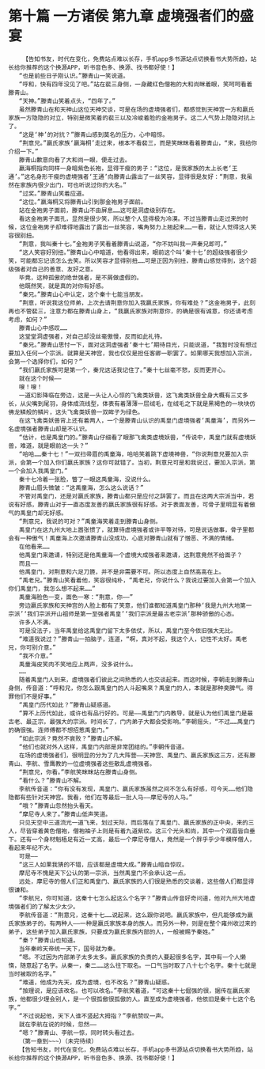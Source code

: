 # 第十篇 一方诸侯 第九章 虚境强者们的盛宴
        【告知书友，时代在变化，免费站点难以长存，手机app多书源站点切换看书大势所趋，站长给你推荐的这个换源APP，听书音色多、换源、找书都好使！】
       “也是前些日子刚认识。”滕青山一笑说道。
       “呼和，快有四年没见了吧。”站在裴三身侧，一身藏红色僧袍的大和尚眯着眼，笑呵呵看着滕青山。
       “天神。”滕青山笑着点头，“四年了。”
       虽然滕青山在和天神山这位天神交谈，可是在场的虚境强者们，都感觉到天神宫一方和嬴氏家族一方隐隐的对立，特别是微笑着的裴三以及冷峻着脸的金袍男子。这二人气势上隐隐对抗上了。
       “这是‘神’的对抗？”滕青山感到莫名的压力，心中暗惊。
       “荆意兄。”嬴氏家族‘嬴海桐’走过来，根本不看裴三，而是笑眯眯看着滕青山，“来，我给你介绍一下。”
       滕青山歉意向看了大和尚一眼，便走过去。
       嬴海桐指向同样一身暗紫色长袍，显得干瘦的男子：“这位，是我家族的太上长老‘王通’。”这名身形干瘦的虚境强者‘王通’向滕青山露出了一丝笑容，显得很是友好：“荆意，我虽然在家族内很少出门，可也听说过你的大名。”
       “过奖。”滕青山笑着应道。
       “这位。”嬴海桐又将滕青山引到那金袍男子面前。
       站在金袍男子面前，滕青山不由屏息……这可是洞虚级别存在。
       看这金袍男子面孔，显然是很少笑，所以整个人显得极为冷漠。不过当滕青山走过来的时候，这位金袍男子却难得地露出了露出一丝笑容，嘴角努力上翘起来……一看，就让人觉得这人笑容很别扭。
       “荆意，我叫秦十七。”金袍男子笑看着滕青山说道，“你不妨叫我一声秦兄即可。”
       “这人笑容好别扭。”滕青山心中暗道，他看得出来，眼前这个叫‘秦十七’的超级强者很少笑，可能都忘记该怎么去笑。所以笑容才显得别扭……可是正因为别扭，滕青山感觉得到，这个超级强者对自己的善意、友好之意。
       毕竟，这种孤傲的绝世强者，是不屑做虚假的。
       他既然笑，就是真的对你有好感。
       “秦兄。”滕青山心中认定，这个秦十七能当朋友。
       “荆意，听说我这位师弟，上次去请荆意你加入我嬴氏家族，你有难处？”这金袍男子，此刻再也不管裴三，注意力都在滕青山身上，“我嬴氏家族对荆意你，的确是很有诚意，你还请考虑考虑，如何？”
       滕青山心中感叹……
       这堂堂洞虚强者，对自己却没丝毫傲慢，反而如此礼待。
       “秦兄。”滕青山思忖一下，面对这洞虚强者‘秦十七’期待目光，只能说道，“我暂时没有想过要加入任何一个宗派。就算是天神宫，我也仅仅是担任客卿一职罢了。如果哪天我想加入宗派，会第一个选择你们，如何？”
       “我们嬴氏家族可是第一个，秦兄这话我记住了。”秦十七丝毫不怒，反而更开心。
       就在这个时候——
       嗖！嗖！
       一道幻影降临在旁边，这是一头让人心惊的飞禽类妖兽，这飞禽类妖兽全身大概有三丈多长，从尖嘴到尾羽，身体成流线型，体表有着薄薄一层绒毛，在绒毛之下就是黑褐色的一块块仿佛龙鳞般的鳞片，这头飞禽类妖兽一双眸子为绿色。
       在这飞禽类妖兽背上还有着两人，一个是滕青山认识的禹皇门虚境强者‘禹童海’，而另外一名虚境强者滕青山却是不认识。
       “估计，也是禹皇门的。”滕青山仔细看了眼那飞禽类虚境妖兽，“传说中，禹皇门就有虚境妖兽，难道，就是眼前这一头？”
       “哈哈……秦十七！”一双扫帚眉的禹童海，哈哈笑着跳下虚境神兽，“你说荆意兄要加入宗派，会第一个加入你们嬴氏家族？这你可就错了。当初，荆意兄可是和我说过，要加入宗派，第一个会加入我禹皇门。”
       秦十七冷着一张脸，瞥了一眼这禹童海，没说什么。
       滕青山眉头微皱：“这禹童海，怎么这么说话？”
       不管对禹皇门，还是对嬴氏家族，滕青山都只是应付之辞罢了。而且在这两大宗派当中，若说有好感，滕青山对于一直态度友善的嬴氏家族很有好感。对于表面友善，可骨子里明显有着傲气的禹皇门却无好感。
       “荆意兄，我说的可对？”禹童海笑着走到滕青山身侧。
       禹皇门在这九州大地上嚣张惯了，就算待虚境强者或许平等对待，可是说话做事，骨子里都会有一种傲气！禹童海上次邀请滕青山没成功，心底对滕青山就有了憎恶、不满的情绪。
       在他看来……
       他禹皇门来邀请，特别还是他禹童海一个虚境大成强者来邀请，这荆意竟然不给面子？
       而且——
       他禹皇门，对荆意和六足刀篪，并不是非需要不可。所以态度上自然高高在上。
       “禹老兄。”滕青山笑看着他，笑容很纯朴，“禹老兄，你说什么？我说过要加入会第一个加入你们禹皇门，我怎么想不起来……”
       禹童海脸色一变，面色一寒：“荆意，你——”
       旁边嬴氏家族和天神宫的人脸上都有了笑意，他们谁都知道禹皇门那种‘我是九州大地第一宗派’‘我们宗派开山祖师是第一至强者禹皇’‘我们宗派是最古老宗派’那种骄傲的心态。
       许多人不满。
       可是没法子，当年禹皇给这禹皇门留下太多依仗，所以，禹皇门至今依旧强大无比。
       “难道我说过？”滕青山一拍脑子，连道，“啊，真对不起，我这个人，记性不太好。禹老兄，你可别介意。”
       “我不介意。”
       禹童海皮笑肉不笑地应上两声，没多说什么。
       ……
       随着禹皇门人到来，虚境强者们彼此之间熟悉的人也交谈起来。而这时候，李朝走到滕青山身侧，传音道：“呼和兄，你怎么跟禹皇门的人斗起嘴来？禹皇门的人，本就是那种臭脾气。得罪他们不是好事。”
       “禹皇门历代如此？”滕青山疑惑道。
       “算不上历代如此，或许也有品行好的。可是——禹皇门门内教导，就是认为他们禹皇门是最古老、最正宗，最强大的宗派。时间长了，门内弟子大都会受影响。”李朝摇头，“不过……禹皇门的确很强。连师傅都不想招惹禹皇门。”
       “如此宗派？竟然不衰败？”滕青山不解。
       “他们也就对外人这样，禹皇门内部是非常团结的。”李朝传音道。
       在场的虚境强者们，很明显的分为了几大阵营——天神宫、禹皇门、嬴氏家族这三方，还有滕青山、李航、雪鹰教的一位虚境强者这些散乱虚境强者。
       “荆意兄，你看。”李航笑眯眯站在滕青山身侧。
       “看什么？”滕青山不解。
       李航传音道：“你有没有发现，禹皇门、嬴氏家族虽然之间不怎么有好感，可今天……他们隐隐都有些针对天神宫。我看，他们在等最后一批人马——摩尼寺的人马。”
       “哦？”滕青山忽然抬头看天。
       “摩尼寺人来了。”滕青山低声笑道。
       只见天空中三道流光一道飞来，划过天际，而后落在了禹皇门、嬴氏家族的正中央，来的三人，尽皆穿着黄色僧袍，僧袍袖子上则是有着九道紫纹。这三个光头和尚，其中一个双眉皆白垂下。还有一个身材魁梧足有近一丈高，最后一个摩尼寺僧人，竟然是一个胖乎乎少年模样僧人，看起来年纪不大。
       可是——
       “这三人如果我猜的不错，应该都是虚境大成。”滕青山暗自惊叹。
       摩尼寺不愧是天下公认的第一宗派，当然禹皇门不会承认这一点。
       远处，摩尼寺的僧人们正和禹皇门、嬴氏家族的人们很是熟悉的交谈着，这些僧人们都显得很谦和。
       “李航兄，你可知道，这秦十七怎么起这么个名字？”滕青山传音好奇问道，他对九州大地虚境强者们的了解太少太少。
       李航传音道：“荆意兄，这秦十七……说起来，这么跟你说吧。嬴氏家族中，但凡能够成为嬴氏家族弟子的，有两种人——一种是嬴氏家族本身的族人。而另外一种，则是在整个雍州收过来的弟子，这些弟子加入嬴氏家族，只要成为嬴氏家族内部的人，一般被赐予秦姓。”
       “秦？”滕青山也知道。
       当年秦岭天帝统一天下，国号就为秦。
       “嗯。不过因为内部弟子太多太多。嬴氏家族的负责的人要起很多名字，其中有一个人懒惰，随意起了名字。从秦一，秦二……这么往下取名。一口气当时取了八十七个名字。秦十七就是当时被取的名字。”
       “难道，他成为先天，成为虚境，也不改名？”滕青山疑惑。
       “按理说，是应该改名。也可以改名。”李航笑着道，“可这秦十七倔强的很，据传在嬴氏家族，他都很少理会别人，是一个很孤傲很孤傲的人。直至成为虚境强者，他依旧是秦十七这个名字。”
       “不过说起他，天下人谁不竖起大拇指？”李航赞叹一声。
       就在李航在说的时候，忽然——
       “嗯？”滕青山、李航一惊，同时转头看过去。
       （第一章到~~~）（未完待续）
       【告知书友，时代在变化，免费站点难以长存，手机app多书源站点切换看书大势所趋，站长给你推荐的这个换源APP，听书音色多、换源、找书都好使！】
